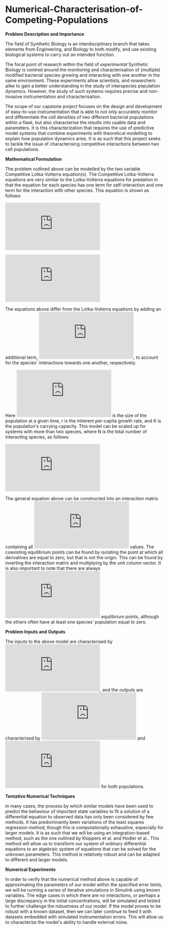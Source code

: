 # Numerical-Characterisation-of-Competing-Populations


**Problem Description and Importance**

The field of Synthetic Biology is an interdisciplinary branch that takes elements from Engineering, and Biology to both modify, and use existing biological systems to carry out an intended function.

The focal point of research within the field of _experimental_ Synthetic Biology is centred around the monitoring and characterisation of (multiple) modified bacterial species growing and interacting with one another in the same environment. These experiments allow scientists, and researchers alike to  gain a better understanding in the study of interspecies population dynamics. However, the study of such systems requires precise and non-invasive instrumentation and characterisation.

The scope of our capstone project focuses on the design and development of easy-to-use instrumentation that is able to not only accurately monitor and differentiate the cell densities of two different bacterial populations within a flask, but also characterise the results into usable data and parameters. It is this characterization that requires the use of predictive model systems that combine experiments with theoretical modelling to explain how population dynamics aries. It is as such that this project seeks to tackle the issue of characterising competitive interactions between two cell populations.

**Mathematical Formulation**

The problem outlined above can be modelled by the two variable Competitive Lotka-Volterra equation(s). The Competitive Lotka-Volterra equations are very similar to the Lotka-Volterra equations for predation in that the equation for each species has one term for self-interaction and one term for the  interaction with other species. This equation is shown as follows:

![img](https://latex.codecogs.com/gif.latex?%5Cfrac%7B%7Edx_%7B1%7E%7D%7D%7Bdt%7D%3Dr_%7B1%7Dx_%7B1%7D%20%28%201%20-%20%5Cfrac%7Bx_%7B1%7D&plus;%20%5Calpha%20_%7B12%7Dx_%7B2%7D%7E%7D%7BK_%7B1%7D%7D%20%29)

![img](https://latex.codecogs.com/gif.latex?%5Cfrac%7B%7Edx_%7B2%7E%7D%7D%7Bdt%7D%3Dr_%7B2%7Dx_%7B2%7D%20%28%201-%20%28%20%5Cfrac%7Bx_%7B2%7D&plus;%20%5Calpha%20_%7B21%7Dx_%7B1%7D%7E%7D%7BK_%7B2%7D%7D%29)

The equations above differ from the Lotka-Volterra equations by adding an additional term, ![img](https://latex.codecogs.com/gif.latex?%5Calpha%20_%7B12%7D%7Eand%7E%20%5Calpha%20_%7B21%7D), to account for the species&#39; interactions towards one another, respectively.

Here ![img](https://latex.codecogs.com/gif.latex?%5C%20x) is the size of the population at a given time, r is the inherent per-capita growth rate, and K is the population&#39;s carrying capacity. This model can be scaled up for systems with more than two species, where N is the total number of interacting species, as follows:

![img](https://latex.codecogs.com/gif.latex?%5Cfrac%7B%7Edx_%7Bi%7E%7D%7D%7Bdt%7D%3Dr_%7Bi%7Dx_%7Bi%7D%20%28%201-%20%5Cfrac%7B%20%5Csum%20_%7Bj%3D1%7D%5E%7BN%7D%20%5Calpha%20_%7Bij%7Dx_%7Bj%7D%7E%7D%7BK_%7Bi%7D%7D%29)

The general equation above can be constructed into an interaction matrix containing all ![img](https://latex.codecogs.com/gif.latex?%5Calpha) values. The coexisting equilibrium points can be found by isolating the point at which all derivatives are equal to zero, but that is not the origin. This can be found by inverting the interaction matrix and multiplying by the unit column vector. It is also important to note that there are always ![img](https://latex.codecogs.com/gif.latex?%5C2%5E%7BN%7D) equilibrium points, although the others often have at least one species&#39; population equal to zero.

**Problem Inputs and Outputs**

The inputs to the above model are characterised by ![img](https://latex.codecogs.com/gif.latex?%5C%20x_%7B1%7D%20%5C%20and%20%5C%20x_%7B2%7D), and the outputs are characterised by ![img](https://latex.codecogs.com/gif.latex?%5C%20r%2C%7E%20%5Calpha%20%2C) and ![img](https://latex.codecogs.com/gif.latex?%5C%20K) for both populations.

**Tentative Numerical Techniques**

In many cases, the process by which similar models have been used to predict the behaviour of important state variables to fit a solution of a differential equation to observed data has only been considered by few methods. It has predominantly been variations of the least squares regression method, though this is computationally exhaustive, especially for larger models. It is as such that we will be using an integration-based method, such as the one outlined by Kloppers et al. and Hodler et al.. This method will allow us to transform our system of ordinary differential equations to an algebraic system of equations that can be solved for the unknown parameters. This method is relatively robust and can be adapted to different and larger models.

**Numerical Experiments**

In order to verify that the numerical method above is capable of approximating the parameters of our model within the specified error limits, we will be running a series of iterative simulations in Simulink using known variables. The edge cases in which there are no interactions, or perhaps a large discrepancy in the initial concentrations, will be simulated and tested to further challenge the robustness of our model. If the model proves to be robust with a known dataset, then we can later continue to feed it with datasets embedded with simulated instrumentation errors. This will allow us to characterize the model&#39;s ability to handle external noise.
